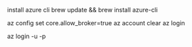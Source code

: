 install azure cli
brew update && brew install azure-cli

az config set core.allow_broker=true
az account clear
az login

az login -u <username> -p <password>
